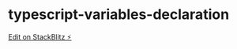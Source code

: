 # typescript-variables-declaration

[Edit on StackBlitz ⚡️](https://stackblitz.com/edit/typescript-variables-declaration)